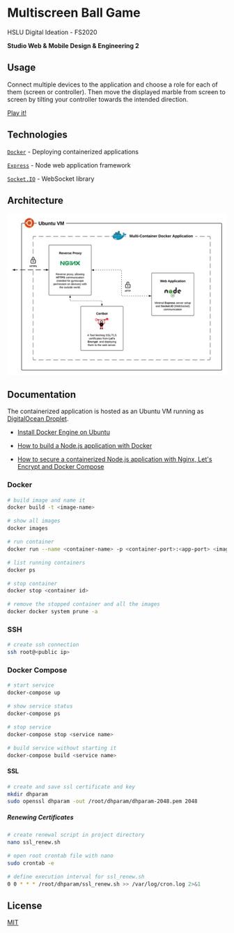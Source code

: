 # Multiscreen Ball Game #

HSLU Digital Ideation - FS2020

**Studio Web & Mobile Design & Engineering 2**

## Usage ##

Connect multiple devices to the application and choose a role for each of them (screen or controller). Then move the displayed marble from screen to screen by tilting your controller towards the intended direction.

[Play it!](https://docker.fabien-jeckelmann.me/)

## Technologies ##

[`Docker`](https://www.docker.com/) - Deploying containerized applications

[`Express`](https://expressjs.com/) - Node web application framework

[`Socket.IO`](https://socket.io/) - WebSocket library

## Architecture ##

![Architecture](assets/architecture.png "Architecture")

## Documentation ##

The containerized application is hosted as an Ubuntu VM running as [DigitalOcean Droplet](https://www.digitalocean.com/products/droplets/).

- [Install Docker Engine on Ubuntu](https://docs.docker.com/engine/install/ubuntu/)

- [How to build a Node.js application with Docker](https://www.digitalocean.com/community/tutorials/how-to-secure-a-containerized-node-js-application-with-nginx-let-s-encrypt-and-docker-compose)

- [How to secure a containerized Node.js application with Nginx, Let's Encrypt and Docker Compose](https://www.digitalocean.com/community/tutorials/how-to-secure-a-containerized-node-js-application-with-nginx-let-s-encrypt-and-docker-compose)

### Docker ###

```zsh
# build image and name it
docker build -t <image-name>
```

```zsh
# show all images
docker images
```

```zsh
# run container
docker run --name <container-name> -p <container-port>:<app-port> <image-name>
```

```zsh
# list running containers
docker ps
```

```zsh
# stop container
docker stop <container id>
```

```zsh
# remove the stopped container and all the images
docker docker system prune -a
```

### SSH ###

```zsh
# create ssh connection
ssh root@<public ip>
```

### Docker Compose ###

```zsh
# start service
docker-compose up
```

```zsh
# show service status
docker-compose ps
```

```zsh
# stop service
docker-compose stop <service name>
```

```zsh
# build service without starting it
docker-compose build <service name>
```

#### SSL ####

```zsh
# create and save ssl certificate and key
mkdir dhparam
sudo openssl dhparam -out /root/dhparam/dhparam-2048.pem 2048
```

##### Renewing Certificates #####

```zsh
# create renewal script in project directory
nano ssl_renew.sh
```

```zsh
# open root crontab file with nano
sudo crontab -e
```

```zsh
# define execution interval for ssl_renew.sh
0 0 * * * /root/dhparam/ssl_renew.sh >> /var/log/cron.log 2>&1
```

## License ##

[MIT](https://choosealicense.com/licenses/mit/)
